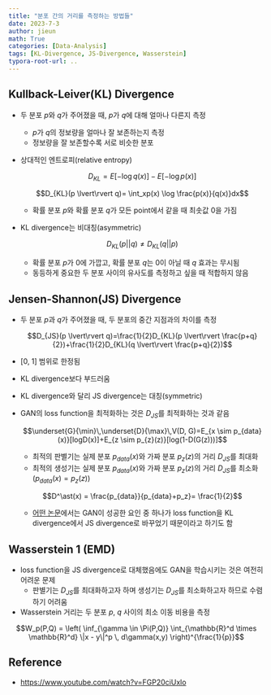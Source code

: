 ```yaml
---
title: "분포 간의 거리를 측정하는 방법들"
date: 2023-7-3
author: jieun
math: True
categories: [Data-Analysis]
tags: [KL-Divergence, JS-Divergence, Wasserstein]
typora-root-url: ..
---
```


## Kullback-Leiver(KL) Divergence

- 두 분포 $p$와 $q$가 주어졌을 때, $p$가 $q$에 대해 얼마나 다른지 측정

  - $p$가 $q$의 정보량을 얼마나 잘 보존하는지 측정
  - 정보량을 잘 보존할수록 서로 비슷한 분포

- 상대적인 엔트로피(relative entropy)

  $$D_{KL}=E[- \log q(x)]-E[-\log p(x)]$$

  $$D_{KL}(p \lvert\rvert q)= \int_xp(x) \log \frac{p(x)}{q(x)}dx$$

  - 확률 분포 $p$와 확률 분포 $q$가 모든 point에서 같을 때 최솟값 0을 가짐

- KL divergence는 비대칭(asymmetric)

  $$D_{KL}(p \lvert\rvert q) \ne D_{KL}(q \lvert\rvert p)$$

  - 확률 분포 $p$가 0에 가깝고, 확률 분포 $q$는 0이 아닐 때 $q$ 효과는 무시됨
  - 동등하게 중요한 두 분포 사이의 유사도를 측정하고 싶을 때 적합하지 않음

## Jensen-Shannon(JS) Divergence

- 두 분포 $p$과 $q$가 주어졌을 때, 두 분포의 중간 지점과의 차이를 측정

  $$D_{JS}(p \lvert\rvert q)=\frac{1}{2}D_{KL}(p \lvert\rvert \frac{p+q}{2})+\frac{1}{2}D_{KL}(q \lvert\rvert \frac{p+q}{2})$$

- [0, 1] 범위로 한정됨

- KL divergence보다 부드러움

- KL divergence와 달리 JS divergence는 대칭(symmetric)

- GAN의 loss function을 최적화하는 것은 $D_{JS}$를 최적화하는 것과 같음

  $$\underset{G}{\min}\,\underset{D}{\max}\,V(D, G)=E_{x \sim p_{data}(x)}[logD(x)]+E_{z \sim p_{z}(z)}[log(1-D(G(z)))]$$

  - 최적의 판별기는 실제 분포 $p_{data}(x)$와 가짜 분포 $p_z(z)$의 거리 $D_{JS}$를 최대화
  - 최적의 생성기는 실제 분포 $p_{data}(x)$와 가짜 분포 $p_z(z)$의 거리 $D_{JS}$를 최소화 ($p_{data}(x)=p_z(z)$)

  $$D^\ast(x) = \frac{p_{data}}{p_{data}+p_z}= \frac{1}{2}$$

  - [어떤 논문](https://arxiv.org/pdf/1511.05101.pdf)에서는 GAN이 성공한 요인 중 하나가 loss function을 KL divergence에서 JS divergence로 바꾸었기 때문이라고 하기도 함

## Wasserstein 1 (EMD)

- loss function을 JS divergence로 대체했음에도 GAN을 학습시키는 것은 여전히 어려운 문제
  - 판별기는 $D_{JS}$를 최대화하고자 하며 생성기는 $D_{JS}$를 최소화하고자 하므로 수렴하기 어려움
- Wasserstein 거리는 두 분포 $p$, $q$ 사이의 최소 이동 비용을 측정

$$W_p(P,Q) = \left( \inf_{\gamma \in \Pi(P,Q)} \int_{\mathbb{R}^d \times \mathbb{R}^d} \|x - y\|^p \, d\gamma(x,y) \right)^{\frac{1}{p}}$$

## Reference

- https://www.youtube.com/watch?v=FGP20ciUxlo